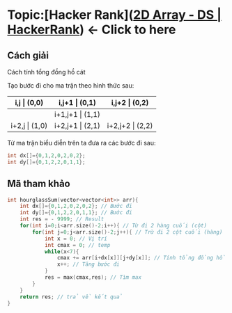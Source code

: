 # Topic:[Hacker Rank]([2D Array - DS | HackerRank](https://www.hackerrank.com/challenges/2d-array/problem?isFullScreen=true)) <- Click to here

## Cách giải

Cách tính tổng đồng hồ cát

Tạo bước đi cho ma trận theo hình thức sau:

| i,j \| (0,0)   | i,j+1 \| (0,1)   | i,j+2 \| (0,2)   |
| -------------- | ---------------- | ---------------- |
|                | i+1,j+1 \| (1,1) |                  |
| i+2,j \| (1,0) | i+2,j+1 \| (2,1) | i+2,j+2 \| (2,2) |

Từ ma trận biểu diễn trên ta đưa ra các bước đi sau:

```cpp
int dx[]={0,1,2,0,2,0,2};
int dy[]={0,1,2,2,0,1,1};
```

## Mã tham khảo

```cpp
int hourglassSum(vector<vector<int>> arr){
    int dx[]={0,1,2,0,2,0,2}; // Bước đi
    int dy[]={0,1,2,2,0,1,1}; // Bước đi
    int res = - 9999; // Result
    for(int i=0;i<arr.size()-2;i++){ // Từ đi 2 hàng cuối (cột)
        for(int j=0;j<arr.size()-2;j++){ // Trừ đi 2 cột cuối (hàng)
            int x = 0; // Vị trí
            int cmax = 0; // temp
            while(x<7){
                cmax += arr[i+dx[x]][j+dy[x]]; // Tính tổng đồng hồ cát
                x++; // Tăng bước đi
            }
            res = max(cmax,res); // Tìm max
        }
    }
    return res; // trả về kết quả
}
```


